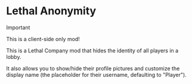# Lethal Anonymity

> [!IMPORTANT]
> This is a client-side only mod!

This is a Lethal Company mod that hides the identity of all players in a lobby.

It also allows you to show/hide their profile pictures and customize the display name (the placeholder for their username, defaulting to "Player").
